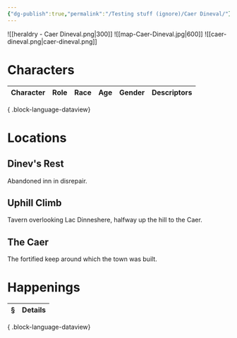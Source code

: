 ```yaml
---
{"dg-publish":true,"permalink":"/Testing stuff (ignore)/Caer Dineval/"}
---
```


![[heraldry - Caer Dineval.png\|300]]
![[map-Caer-Dineval.jpg\|600]]
![[caer-dineval.png\|caer-dineval.png]]
# Characters
| Character | Role | Race | Age | Gender | Descriptors |
| --------- | ---- | ---- | --- | ------ | ----------- |

{ .block-language-dataview}

# Locations
## Dinev's Rest
Abandoned inn in disrepair.
## Uphill Climb
Tavern overlooking Lac Dinneshere, halfway up the hill to the Caer.
## The Caer
The fortified keep around which the town was built.

# Happenings
| § | Details |
| - | ------- |

{ .block-language-dataview}
